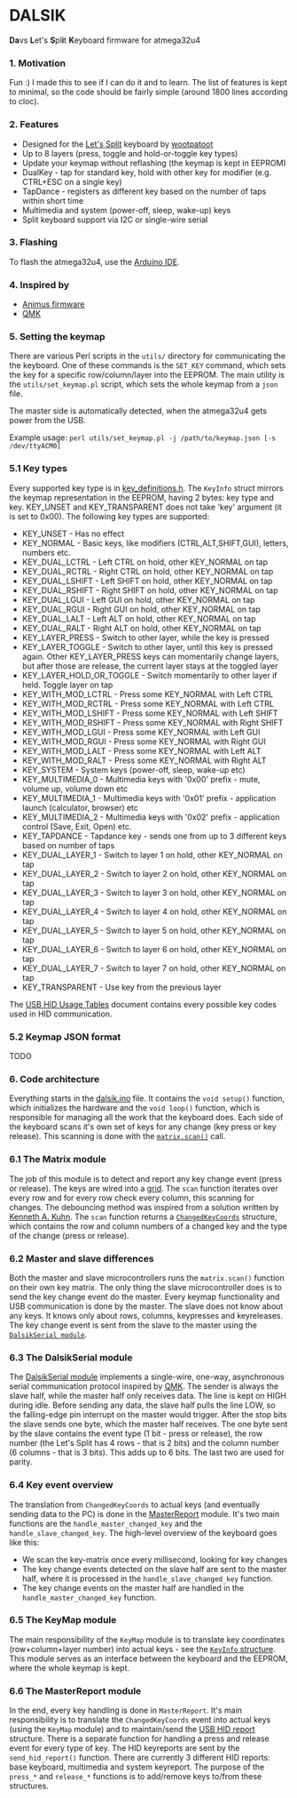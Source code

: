 # DALSIK

**Da**vs **L**et's **S**pl**i**t **K**eyboard firmware for atmega32u4

### 1. Motivation
Fun :) I made this to see if I can do it and to learn. The list of features is kept to minimal, so the code should be fairly simple (around 1800 lines according to cloc).

### 2. Features
* Designed for the [Let's Split](https://github.com/nicinabox/lets-split-guide) keyboard by [wootpatoot](https://www.reddit.com/user/wootpatoot)
* Up to 8 layers (press, toggle and hold-or-toggle key types)
* Update your keymap without reflashing (the keymap is kept in EEPROM)
* DualKey - tap for standard key, hold with other key for modifier (e.g. CTRL+ESC on a single key)
* TapDance - registers as different key based on the number of taps within short time
* Multimedia and system (power-off, sleep, wake-up) keys
* Split keyboard support via I2C or single-wire serial

### 3. Flashing
To flash the atmega32u4, use the [Arduino IDE](https://www.arduino.cc/en/main/software).

### 4. Inspired by
* [Animus firmware](https://github.com/blahlicus/animus-family)
* [QMK](https://github.com/qmk/qmk_firmware)

### 5. Setting the keymap
There are various Perl scripts in the `utils/` directory for communicating the the keyboard. One of these commands is the `SET_KEY` command, which sets the key for a specific row/column/layer into the EEPROM. The main utility is the `utils/set_keymap.pl` script, which sets the whole keymap from a `json` file.

The master side is automatically detected, when the atmega32u4 gets power from the USB.

Example usage: `perl utils/set_keymap.pl -j /path/to/keymap.json [-s /dev/ttyACM0]`

### 5.1 Key types
Every supported key type is in [key_definitions.h](https://github.com/DavsX/dalsik/blob/master/key_definitions.h). The `KeyInfo` struct mirrors the keymap representation in the EEPROM, having 2 bytes: key type and key. KEY_UNSET and KEY_TRANSPARENT does not take 'key' argument (it is set to 0x00). The following key types are supported:

* KEY_UNSET - Has no effect
* KEY_NORMAL - Basic keys, like modifiers (CTRL,ALT,SHIFT,GUI), letters, numbers etc.
* KEY_DUAL_LCTRL - Left CTRL on hold, other KEY_NORMAL on tap
* KEY_DUAL_RCTRL - Right CTRL on hold, other KEY_NORMAL on tap
* KEY_DUAL_LSHIFT - Left SHIFT on hold, other KEY_NORMAL on tap
* KEY_DUAL_RSHIFT - Right SHIFT on hold, other KEY_NORMAL on tap
* KEY_DUAL_LGUI - Left GUI on hold, other KEY_NORMAL on tap
* KEY_DUAL_RGUI - Right GUI on hold, other KEY_NORMAL on tap
* KEY_DUAL_LALT - Left ALT on hold, other KEY_NORMAL on tap
* KEY_DUAL_RALT - Right ALT on hold, other KEY_NORMAL on tap
* KEY_LAYER_PRESS - Switch to other layer, while the key is pressed
* KEY_LAYER_TOGGLE - Switch to other layer, until this key is pressed again. Other KEY_LAYER_PRESS keys can momentarily change layers, but after those are release, the current layer stays at the toggled layer
* KEY_LAYER_HOLD_OR_TOGGLE - Switch momentarily to other layer if held. Toggle layer on tap
* KEY_WITH_MOD_LCTRL - Press some KEY_NORMAL with Left CTRL
* KEY_WITH_MOD_RCTRL - Press some KEY_NORMAL with Left CTRL
* KEY_WITH_MOD_LSHIFT - Press some KEY_NORMAL with Left SHIFT
* KEY_WITH_MOD_RSHIFT - Press some KEY_NORMAL with Right SHIFT
* KEY_WITH_MOD_LGUI - Press some KEY_NORMAL with Left GUI
* KEY_WITH_MOD_RGUI - Press some KEY_NORMAL with Right GUI
* KEY_WITH_MOD_LALT - Press some KEY_NORMAL with Left ALT
* KEY_WITH_MOD_RALT - Press some KEY_NORMAL with Right ALT
* KEY_SYSTEM - System keys (power-off, sleep, wake-up etc)
* KEY_MULTIMEDIA_0 - Multimedia keys with '0x00' prefix - mute, volume up, volume down etc
* KEY_MULTIMEDIA_1 - Multimedia keys with '0x01' prefix - application launch (calculator, browser) etc
* KEY_MULTIMEDIA_2 - Multimedia keys with '0x02' prefix - application control (Save, Exit, Open) etc.
* KEY_TAPDANCE - Tapdance key - sends one from up to 3 different keys based on number of taps
* KEY_DUAL_LAYER_1 - Switch to layer 1 on hold, other KEY_NORMAL on tap
* KEY_DUAL_LAYER_2 - Switch to layer 2 on hold, other KEY_NORMAL on tap
* KEY_DUAL_LAYER_3 - Switch to layer 3 on hold, other KEY_NORMAL on tap
* KEY_DUAL_LAYER_4 - Switch to layer 4 on hold, other KEY_NORMAL on tap
* KEY_DUAL_LAYER_5 - Switch to layer 5 on hold, other KEY_NORMAL on tap
* KEY_DUAL_LAYER_6 - Switch to layer 6 on hold, other KEY_NORMAL on tap
* KEY_DUAL_LAYER_7 - Switch to layer 7 on hold, other KEY_NORMAL on tap
* KEY_TRANSPARENT - Use key from the previous layer

The [USB HID Usage Tables](http://www.usb.org/developers/hidpage/Hut1_12v2.pdf) document contains every possible key codes used in HID communication.

### 5.2 Keymap JSON format

TODO

### 6. Code architecture
Everything starts in the [dalsik.ino](https://github.com/DavsX/dalsik/blob/master/dalsik.ino) file. It contains the `void setup()` function, which initializes the hardware and the `void loop()` function, which is responsible for managing all the work that the keyboard does. Each side of the keyboard scans it's own set of keys for any change (key press or key release). This scanning is done with the [`matrix.scan()`](#61-the-matrix-module) call.

### 6.1 The Matrix module
The job of this module is to detect and report any key change event (press or release). The keys are wired into a [grid](http://pcbheaven.com/wikipages/How_Key_Matrices_Works/). The `scan` function iterates over every row and for every row check every column, this scanning for changes. The debouncing method was inspired from a solution written by [Kenneth A. Kuhn](http://www.kennethkuhn.com/electronics/debounce.c). The `scan` function returns a [`ChangedKeyCoords`](https://github.com/DavsX/dalsik/blob/master/matrix.h) structure, which contains the row and column numbers of a changed key and the type of the change (press or release).

### 6.2 Master and slave differences
Both the master and slave microcontrollers runs the `matrix.scan()` function on their own key matrix. The only thing the slave microcontroller does is to send the key change event do the master. Every keymap functionality and USB communication is done by the master. The slave does not know about any keys. It knows only about rows, columns, keypresses and keyreleases. The key change event is sent from the slave to the master using the [`DalsikSerial module`](#63-the-dalsikserial-module).

### 6.3 The DalsikSerial module
The [DalsikSerial module](https://github.com/DavsX/dalsik/blob/master/dalsik_serial.ino) implements a single-wire, one-way, asynchronous serial communication protocol inspired by [QMK](https://github.com/qmk/qmk_firmware/blob/master/keyboards/lets_split/serial.c). The sender is always the slave half, while the master half only receives data. The line is kept on HIGH during idle. Before sending any data, the slave half pulls the line LOW, so the falling-edge pin interrupt on the master would trigger. After the stop bits the slave sends one byte, which the master half receives. The one byte sent by the slave contains the event type (1 bit - press or release), the row number (the Let's Split has 4 rows - that is 2 bits) and the column number (6 columns - that is 3 bits). This adds up to 6 bits. The last two are used for parity.

### 6.4 Key event overview
The translation from `ChangedKeyCoords` to actual keys (and eventually sending data to the PC) is done in the [MasterReport](https://github.com/DavsX/dalsik/blob/master/master_report.ino) module. It's two main functions are the `handle_master_changed_key` and the `handle_slave_changed_key`. The high-level overview of the keyboard goes like this:
* We scan the key-matrix once every millisecond, looking for key changes
* The key change events detected on the slave half are sent to the master half, where it is processed in the `handle_slave_changed_key` function.
* The key change events on the master half are handled in the `handle_master_changed_key` function.

### 6.5 The KeyMap module
The main responsibility of the `KeyMap` module is to translate key coordinates (row+column+layer number) into actual keys - see the [`KeyInfo` structure](https://github.com/DavsX/dalsik/blob/master/keymap.h). This module serves as an interface between the keyboard and the EEPROM, where the whole keymap is kept.

### 6.6 The MasterReport module
In the end, every key handling is done in `MasterReport`. It's main responsibility is to translate the `ChangedKeyCoords` event into actual keys (using the `KeyMap` module) and to maintain/send the [USB HID report](https://docs.mbed.com/docs/ble-hid/en/latest/api/md_doc_HID.html) structure. There is a separate function for handling a press and release event for every type of key. The HID keyreports are sent by the `send_hid_report()` function. There are currently 3 different HID reports: base keyboard, multimedia and system keyreport. The purpose of the `press_*` and `release_*` functions is to add/remove keys to/from these structures.
